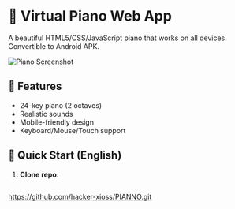 # 🎹 Virtual Piano Web App

A beautiful HTML5/CSS/JavaScript piano that works on all devices. Convertible to Android APK.

![Piano Screenshot](screenshot.png)

## 🌟 Features
- 24-key piano (2 octaves)
- Realistic sounds
- Mobile-friendly design
- Keyboard/Mouse/Touch support

## 🚀 Quick Start (English)
1. **Clone repo**:
   ```bash
  https://github.com/hacker-xioss/PIANNO.git  
